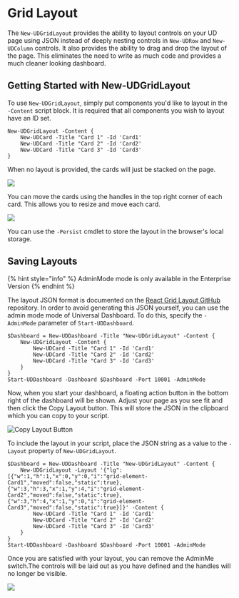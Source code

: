 # Grid Layout

The `New-UDGridLayout` provides the ability to layout controls on your UD page using JSON instead of deeply nesting controls in `New-UDRow` and `New-UDColumn` controls. It also provides the ability to drag and drop the layout of the page. This eliminates the need to write as much code and provides a much cleaner looking dashboard.

## Getting Started with New-UDGridLayout

To use `New-UDGridLayout`, simply put components you'd like to layout in the `-Content` script block. It is required that all components you wish to layout have an ID set.

```text
New-UDGridLayout -Content {
    New-UDCard -Title "Card 1" -Id 'Card1' 
    New-UDCard -Title "Card 2" -Id 'Card2'
    New-UDCard -Title "Card 3" -Id 'Card3'
}
```

When no layout is provided, the cards will just be stacked on the page.

![](../.gitbook/assets/image%20%2847%29.png)

You can move the cards using the handles in the top right corner of each card. This allows you to resize and move each card.

![](../.gitbook/assets/image%20%2825%29.png)

You can use the `-Persist` cmdlet to store the layout in the browser's local storage.

## Saving Layouts

{% hint style="info" %}
AdminMode mode is only available in the Enterprise Version
{% endhint %}

The layout JSON format is documented on the [React Grid Layout GitHub](https://github.com/strml/react-grid-layout) repository. In order to avoid generating this JSON yourself, you can use the admin mode mode of Universal Dashboard. To do this, specify the `-AdminMode` parameter of `Start-UDDashboard`.

```text
$Dashboard = New-UDDashboard -Title "New-UDGridLayout" -Content {
    New-UDGridLayout -Content {
        New-UDCard -Title "Card 1" -Id 'Card1' 
        New-UDCard -Title "Card 2" -Id 'Card2'
        New-UDCard -Title "Card 3" -Id 'Card3'
    } 
} 
Start-UDDashboard -Dashboard $Dashboard -Port 10001 -AdminMode
```

Now, when you start your dashboard, a floating action button in the bottom right of the dashboard will be shown. Adjust your page as you see fit and then click the Copy Layout button. This will store the JSON in the clipboard which you can copy to your script.

![Copy Layout Button](../.gitbook/assets/image%20%2850%29.png)

To include the layout in your script, place the JSON string as a value to the `-Layout` property of `New-UDGridLayout`.

```text
$Dashboard = New-UDDashboard -Title "New-UDGridLayout" -Content {
    New-UDGridLayout -Layout '{"lg":[{"w":1,"h":1,"x":0,"y":0,"i":"grid-element-Card1","moved":false,"static":true},{"w":3,"h":3,"x":1,"y":4,"i":"grid-element-Card2","moved":false,"static":true},{"w":3,"h":4,"x":1,"y":0,"i":"grid-element-Card3","moved":false,"static":true}]}' -Content {
        New-UDCard -Title "Card 1" -Id 'Card1' 
        New-UDCard -Title "Card 2" -Id 'Card2'
        New-UDCard -Title "Card 3" -Id 'Card3'
    } 
} 
Start-UDDashboard -Dashboard $Dashboard -Port 10001 -AdminMode
```

Once you are satisfied with your layout, you can remove the AdminMe switch.The controls will be laid out as you have defined and the handles will no longer be visible.

![](../.gitbook/assets/image%20%2819%29.png)

